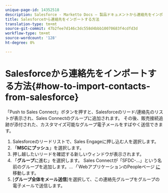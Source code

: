 ```yaml
---
unique-page-id: 14352518
description: Salesforce - Marketto Docs — 製品ドキュメントから連絡先をインポートする方法
title: Salesforceから連絡先をインポートする方法
translation-type: tm+mt
source-git-commit: 47b2fee7d146c3dc558d4bbb10070683f4cdfd3d
workflow-type: tm+mt
source-wordcount: '128'
ht-degree: 0%

---
```



# Salesforceから連絡先をインポートする方法{#how-to-import-contacts-from-salesforce}

「Push to Sales Connect」ボタンを押すと、Salesforceのリード/連絡先のリストが表示され、Sales Connectのグループに追加されます。 その後、販売接続追跡が添付された、カスタマイズ可能なグループ電子メールをすばやく送信できます。

1. Salesforceのリードリストで、Sales Engageに押し込む人を選択します。
1. 「**MSCにプッシュ**」を選択します。
1. 押し越したいリードを確認する新しいウィンドウが表示されます。
1. 「**グループ**&#x200B;に進む」を選択します。 Sales Connectが「SFDC-...」という名前のグループを追加します。...*「* WebアプリケーションのPeopleページ [に](http://toutapp.com/)移動します。
1. [**グループ全体をメール送信**]を選択して、この連絡先グループをグループの電子メールで送信します。


